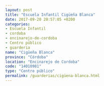 ```yaml
---
layout: post
title: "Escuela Infantil Cigüeña Blanca"
date: 2017-09-20 20:57:05 +0200
categories:
- Escuela Infantil
- cordoba
- encinarejo-de-cordoba
- Centro público
- guarderia
name: "Cigüeña Blanca"
province: "Córdoba"
location: "Encinarejo de Cordoba"
code: "14010981"
type: "Centro público"
permalink: /guarderias/cigüena-blanca.html
---
```

